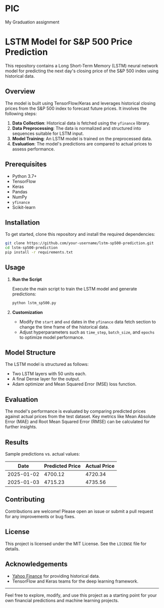 # PIC
My Graduation assignment

# LSTM Model for S&P 500 Price Prediction

This repository contains a Long Short-Term Memory (LSTM) neural network model for predicting the next day's closing price of the S&P 500 index using historical data.


## Overview

The model is built using TensorFlow/Keras and leverages historical closing prices from the S&P 500 index to forecast future prices. It involves the following steps:

1. **Data Collection**: Historical data is fetched using the `yfinance` library.
2. **Data Preprocessing**: The data is normalized and structured into sequences suitable for LSTM input.
3. **Model Training**: An LSTM model is trained on the preprocessed data.
4. **Evaluation**: The model's predictions are compared to actual prices to assess performance.

## Prerequisites

- Python 3.7+
- TensorFlow
- Keras
- Pandas
- NumPy
- `yfinance`
- Scikit-learn

## Installation

To get started, clone this repository and install the required dependencies:

```bash
git clone https://github.com/your-username/lstm-sp500-prediction.git
cd lstm-sp500-prediction
pip install -r requirements.txt
```

## Usage

1. **Run the Script**

   Execute the main script to train the LSTM model and generate predictions:

   ```bash
   python lstm_sp500.py
   ```

2. **Customization**

   - Modify the `start` and `end` dates in the `yfinance` data fetch section to change the time frame of the historical data.
   - Adjust hyperparameters such as `time_step`, `batch_size`, and `epochs` to optimize model performance.

## Model Structure

The LSTM model is structured as follows:

- Two LSTM layers with 50 units each.
- A final Dense layer for the output.
- Adam optimizer and Mean Squared Error (MSE) loss function.

## Evaluation

The model's performance is evaluated by comparing predicted prices against actual prices from the test dataset. Key metrics like Mean Absolute Error (MAE) and Root Mean Squared Error (RMSE) can be calculated for further insights.

## Results

Sample predictions vs. actual values:

| Date       | Predicted Price | Actual Price |
|------------|-----------------|--------------|
| 2025-01-02 | 4700.12         | 4720.34      |
| 2025-01-03 | 4715.23         | 4735.56      |

## Contributing

Contributions are welcome! Please open an issue or submit a pull request for any improvements or bug fixes.

## License

This project is licensed under the MIT License. See the `LICENSE` file for details.

## Acknowledgements

- [Yahoo Finance](https://finance.yahoo.com/) for providing historical data.
- TensorFlow and Keras teams for the deep learning framework.

---

Feel free to explore, modify, and use this project as a starting point for your own financial predictions and machine learning projects.
